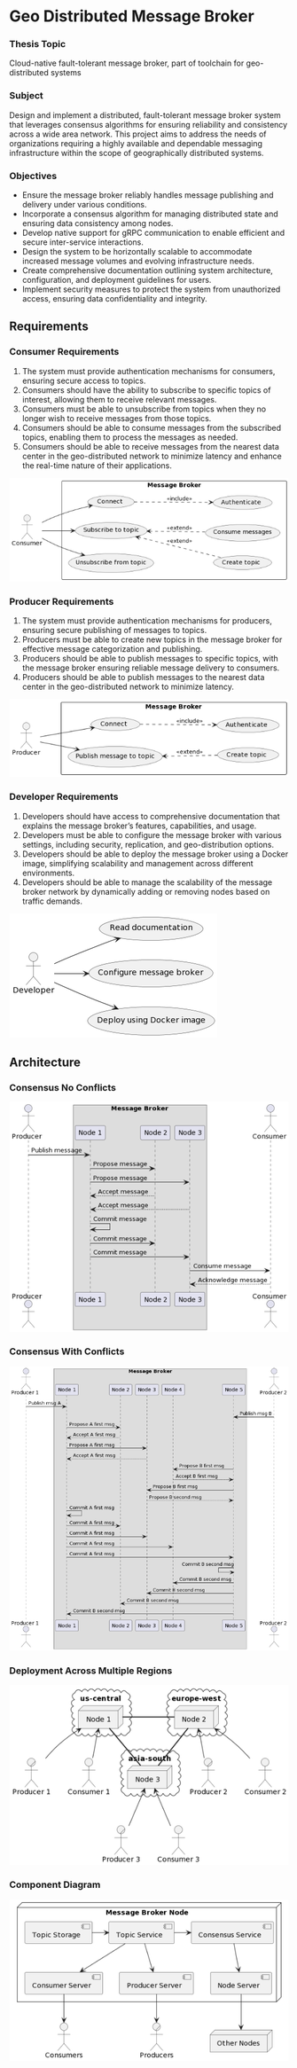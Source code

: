 # Geo Distributed Message Broker

### Thesis Topic
Cloud-native fault-tolerant message broker, part of toolchain for geo-distributed systems

### Subject
Design and implement a distributed, fault-tolerant message broker system that leverages consensus algorithms for ensuring reliability and consistency across a wide area network. This project aims to address the needs of organizations requiring a highly available and dependable messaging infrastructure within the scope of geographically distributed systems.

### Objectives
- Ensure the message broker reliably handles message publishing and delivery under various conditions.
- Incorporate a consensus algorithm for managing distributed state and ensuring data consistency among nodes.
- Develop native support for gRPC communication to enable efficient and secure inter-service interactions.
- Design the system to be horizontally scalable to accommodate increased message volumes and evolving infrastructure needs.
- Create comprehensive documentation outlining system architecture, configuration, and deployment guidelines for users.
- Implement security measures to protect the system from unauthorized access, ensuring data confidentiality and integrity.

## Requirements

### Consumer Requirements
1. The system must provide authentication mechanisms for consumers, ensuring secure access to
topics.
2. Consumers should have the ability to subscribe to specific topics of interest, allowing them to
receive relevant messages.
3. Consumers must be able to unsubscribe from topics when they no longer wish to receive
messages from those topics.
4. Consumers should be able to consume messages from the subscribed topics, enabling them to
process the messages as needed.
5. Consumers should be able to receive messages from the nearest data center in the geo-distributed
network to minimize latency and enhance the real-time nature of their applications.

![Consumer use case diagram](./diagrams/use_cons.png)

### Producer Requirements
1. The system must provide authentication mechanisms for producers, ensuring secure publishing
of messages to topics.
2. Producers must be able to create new topics in the message broker for effective message categorization and publishing.
3. Producers should be able to publish messages to specific topics, with the message broker
ensuring reliable message delivery to consumers.
4. Producers should be able to publish messages to the nearest data center in the geo-distributed
network to minimize latency.

![Producer use case diagram](./diagrams/use_prod.png)

### Developer Requirements
1. Developers should have access to comprehensive documentation that explains the message
broker’s features, capabilities, and usage.
2. Developers must be able to configure the message broker with various settings, including security, replication, and geo-distribution options.
3. Developers should be able to deploy the message broker using a Docker image, simplifying
scalability and management across different environments.
4. Developers should be able to manage the scalability of the message broker network by dynamically adding or removing nodes based on traffic demands.

![Developer use case diagram](./diagrams/use_dev.png)

## Architecture

### Consensus No Conflicts
![Nodes sequence diagram](./diagrams/seq_nodes.png)

### Consensus With Conflicts
![Conflict sequence diagram](./diagrams/seq_conflict.png)

### Deployment Across Multiple Regions
![Deployment diagram](./diagrams/depl.png)

### Component Diagram
![Component diagram](./diagrams/comp.png)